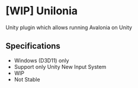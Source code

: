 # [WIP] Unilonia
Unity plugin which allows running Avalonia on Unity

## Specifications

- Windows (D3D11) only
- Support only Unity New Input System
- WIP
- Not Stable